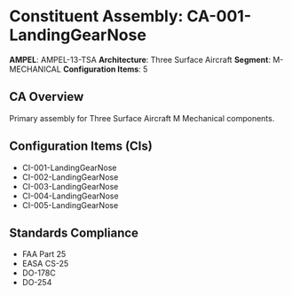 # Constituent Assembly: CA-001-LandingGearNose

**AMPEL**: AMPEL-13-TSA
**Architecture**: Three Surface Aircraft
**Segment**: M-MECHANICAL
**Configuration Items**: 5

## CA Overview
Primary assembly for Three Surface Aircraft M Mechanical components.

## Configuration Items (CIs)
- CI-001-LandingGearNose
- CI-002-LandingGearNose
- CI-003-LandingGearNose
- CI-004-LandingGearNose
- CI-005-LandingGearNose

## Standards Compliance
- FAA Part 25
- EASA CS-25
- DO-178C
- DO-254
